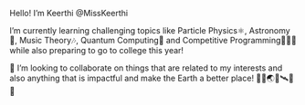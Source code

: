 Hello! I’m Keerthi @MissKeerthi

I’m currently learning challenging topics like Particle Physics⚛️, Astronomy🌌, Music Theory🎶, Quantum Computing🚀 and Competitive Programming👩🏽‍💻 while also preparing to go to college this year!

💞️ I’m looking to collaborate on things that are related to my interests and also anything that is impactful and make the Earth a better place! 🌿🌲🌏🔭🛰️🌠✨

<!---
keerthi1512g/keerthi1512g is a ✨ special ✨ repository because its `README.md` (this file) appears on your GitHub profile.
You can click the Preview link to take a look at your changes.
--->
